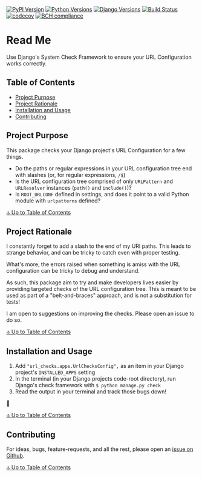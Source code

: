 [![PyPI Version](https://img.shields.io/pypi/v/django-url-checks.svg)](https://pypi.org/project/django-url-checks/)
[![Python Versions](https://img.shields.io/pypi/pyversions/django-url-checks.svg)](https://pypi.org/project/django-url-checks/)
[![Django Versions](https://img.shields.io/pypi/djversions/django-url-checks.svg)](https://pypi.org/project/django-url-checks/)
[![Build Status](https://travis-ci.org/jambonsw/django-url-checks.svg?branch=development)](https://travis-ci.org/jambonsw/django-url-checks)
[![codecov](https://codecov.io/gh/jambonsw/django-url-checks/branch/development/graph/badge.svg)](https://codecov.io/gh/jambonsw/django-url-checks)
[![BCH compliance](https://bettercodehub.com/edge/badge/jambonsw/django-url-checks?branch=development)](https://bettercodehub.com/)

# Read Me

Use Django's System Check Framework to ensure your URL Configuration
works correctly.

## Table of Contents

- [Project Purpose](#project-purpose)
- [Project Rationale](#project-rationale)
- [Installation and Usage](#installation-and-usage)
- [Contributing](#contributing)

## Project Purpose

This package checks your Django project's URL Configuration for a few
things.

- Do the paths or regular expressions in your URL configuration tree end
  with slashes (or, for regular expressions, `/$`)
- Is the URL configuration tree comprised of only `URLPattern` and
  `URLResolver` instances (`path()` and `include()`)?
- Is `ROOT_URLCONF` defined in settings, and does it point to a valid
  Python module with `urlpatterns` defined?

[🔝 Up to Table of Contents](#table-of-contents)

## Project Rationale

I constantly forget to add a slash to the end of my URI paths. This
leads to strange behavior, and can be tricky to catch even with proper
testing.

What's more, the errors raised when something is amiss with the URL
configuration can be tricky to debug and understand.

As such, this package aim to try and make developers lives easier by
providing targeted checks of the URL configuration tree. This is meant
to be used as part of a "belt-and-braces" approach, and is not a
substitution for tests!

I am open to suggestions on improving the checks. Please open an issue
to do so.

[🔝 Up to Table of Contents](#table-of-contents)

## Installation and Usage

1. Add `"url_checks.apps.UrlChecksConfig",` as an item in your Django
   project's `INSTALLED_APPS` setting
2. In the terminal (in your Django projects code-root directory), run
   Django's check framework with `$ python manage.py check`
3. Read the output in your terminal and track those bugs down!

🎉

[🔝 Up to Table of Contents](#table-of-contents)

## Contributing

For ideas, bugs, feature-requests, and all the rest, please open an
[issue on Github](https://github.com/jambonsw/django-url-checks/issues).

[🔝 Up to Table of Contents](#table-of-contents)

